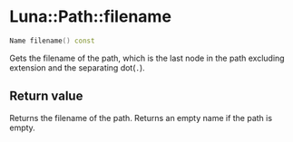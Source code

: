 # Luna::Path::filename

```c++
Name filename() const
```

Gets the filename of the path, which is the last node in the path excluding extension and the separating dot(`.`). 



## Return value
Returns the filename of the path. Returns an empty name if the path is empty. 

